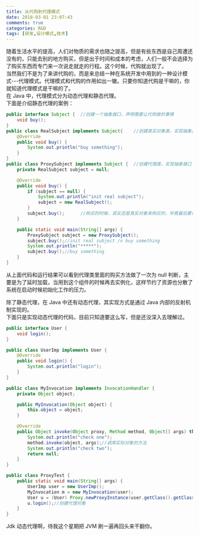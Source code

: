 ```yaml
---
title: 从代购到代理模式
date: 2018-03-01 23:07:43
comments: true
categories: R&D
tags: [研发,设计模式,技术]
---
```

随着生活水平的提高，人们对物质的需求也随之提高，但是有些东西是自己周遭还没有的，只能去别的地方购买，但是出于时间和成本的考虑，人们一般不会选择为了购买东西而专门来一次说走就走的行程。这个时候，代购就出现了。  
当然我们不是为了来讲代购的，而是来总结一种在系统开发中用到的一种设计模式---代理模式。代理模式和代购的作用如出一辙。只要你知道代购是干嘛的，你就知道代理模式是干嘛的了。<!--more-->  
在 Java 中，代理模式分为动态代理和静态代理。  
下面是介绍静态代理的案例：  
```java
public interface Subject {  //创建一个抽象接口，声明需要让代购做的事情
    void buy();
}
public class RealSubject implements Subject{    //创建真实对象类，实现抽象接口
    @Override
    public void buy() {
        System.out.println("buy something");
    }
}
public class ProxySubject implements Subject {  //创建代理类，实现抽象接口
    private RealSubject subject = null;

    @Override
    public void buy() {
        if (subject == null) {
            System.out.println("init real subject");
            subject = new RealSubject();
        }
        subject.buy();      //购买的时候，其实还是真实对象来购买的，毕竟最后要付钱的还是买家
    }

    public static void main(String[] args) {
        ProxySubject subject = new ProxySubject();
        subject.buy();//init real subject /n buy something
        System.out.println("*****");
        subject.buy();//buy something
    }
}
```
从上面代码和运行结果可以看到代理类里面的购买方法做了一次为 null 判断，主要是为了延时加载，当用到这个组件的时候再去实例化，这样节约了资源也分散了系统在启动时候初始化工作的压力。  

除了静态代理，在 Java 中还有动态代理，其实现方式是通过 Java 内部的反射机制实现的。  
下面只是实现动态代理的代码，目前只知道要这么写，但是还没深入去理解过。  
```java
public interface User {
    void login();
}

public class UserImp implements User {
    @Override
    public void login() {
        System.out.println("login");
    }
}

public class MyInvocation implements InvocationHandler {
    private Object object;

    public MyInvocation(Object object) {
        this.object = object;
    }

    @Override
    public Object invoke(Object proxy, Method method, Object[] args) throws Throwable {
        System.out.println("check one");
        method.invoke(object, args);//调用实际对象的方法
        System.out.println("check two");
        return null;
    }
}

public class ProxyTest {
    public static void main(String[] args) {
        UserImp user = new UserImp();
        MyInvocation m = new MyInvocation(user);
        User u = (User) Proxy.newProxyInstance(user.getClass().getClassLoader(), user.getClass().getInterfaces(), m);
        u.login();//创建代理对象
    }
}
```
Jdk 动态代理啊，待我这个星期把 JVM 刷一遍再回头来干翻你。